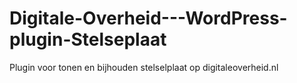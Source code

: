 # Digitale-Overheid---WordPress-plugin-Stelseplaat
Plugin voor tonen en bijhouden stelselplaat op digitaleoverheid.nl
